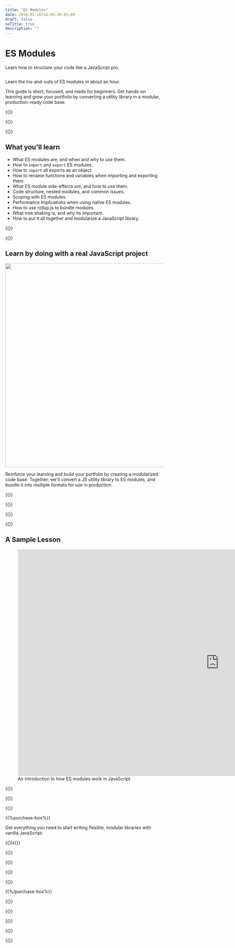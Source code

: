 ```yaml
---
title: "ES Modules"
date: 2018-01-16T10:05:20-05:00
draft: false
noTitle: true
description: ""
---
```


<h1 class="no-padding-top no-margin-bottom h5 text-sans">ES Modules</h1>
<p><span class="text-xlarge text-serif">Learn how to structure your code like a JavaScript pro.</span></p>

<img class="img-center img-hero" alt="" src="/img/guides/es-modules.png">

<span class="text-large">Learn the ins-and-outs of ES modules in about an hour.</span>

This guide is short, focused, and made for beginners. Get hands-on learning and grow your portfolio by converting a utility library in a modular, production-ready code base.

{{<cta for="guide">}}

<div class="padding-bottom-small">{{<pricing-link>}}</div>

{{<used-by>}}

## What you'll learn

- What ES modules are, and when and why to use them.
- How to `import` and `export` ES modules.
- How to `import` all exports as an object.
- How to rename functions and variables when importing and exporting them.
- What ES module side-effects are, and how to use them.
- Code structure, nested modules, and common issues.
- Scoping with ES modules.
- Performance implications when using native ES modules.
- How to use rollup.js to bundle modules.
- What tree shaking is, and why its important.
- How to put it all together and modularize a JavaScript library.

{{<formats>}}

{{<testimonial-group group="learn">}}

## Learn by doing with a real JavaScript project

<p class="no-margin-bottom"><img src="/img/projects/es-modules.png" alt="" width="1080" height="647" class="no-margin-bottom img-center"></p>

Reinforce your learning and build your portfolio by creating a modularized code base. Together, we'll convert a JS utility library to ES modules, and bundle it into multiple formats for use in production.

{{<bonuses>}}

{{<pricing-link>}}

{{<testimonial-group group="slack">}}

{{<skills>}}

## A Sample Lesson

<figure>
	<iframe class="no-margin-bottom" src="https://player.vimeo.com/video/536543823?badge=0&amp;autopause=0&amp;player_id=0&amp;app_id=58479" width="1280" height="720" frameborder="0" allow="autoplay; fullscreen; picture-in-picture" allowfullscreen></iframe>
	<figcaption>An introduction to how ES modules work in JavaScript.</figcaption>
</figure>

{{<sample>}}

{{<money-back>}}

{{<cta for="bio">}}

{{%purchase-box%}}

Get everything you need to start writing flexible, modular libraries with vanilla JavaScript:

{{<purchase-summary>}}{{</purchase-summary>}}

{{<cta for="guide-buy">}}

{{<purchase-link product="esModules">}}

{{<purchase-upsell upsell="levelup">}}

{{<sales-numbers>}}

{{%/purchase-box%}}

{{<testimonial-group group="purchase">}}

{{<faq>}}

{{<pricing-link>}}

{{<testimonial-group group="faq">}}

{{<not-ready-yet>}}